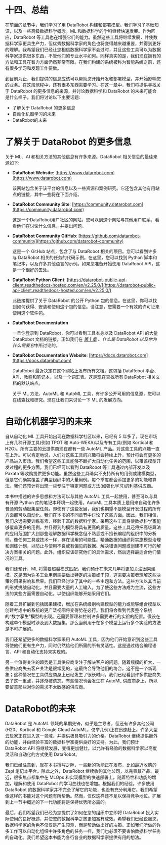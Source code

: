 # 十四、总结

在前面的章节中，我们学习了用 DataRobot 构建和部署模型。我们学习了基础知识，以及一些高级数据科学概念。ML 和数据科学的学科继续快速发展。作为回应，DataRobot 等工具也在增强它们的能力。虽然这些工具将继续发展，并使数据科学家更具生产力，但优秀数据科学家的角色也将变得越来越重要，并得到更好的理解。我希望我们已经让您相信数据科学家不会过时，并且这些工具可以为数据科学家提供很多东西，不管他们的专业水平如何。同样真实的是，我们现在拥有的方法和工具在智力方面仍然非常有限。在我们构建的系统被称为智能系统之前，还有很多学习和发现工作要做。

到目前为止，我们提供的信息应该可以帮助您开始开发和部署模型，并开始影响您的业务。在这段旅程中，还有很多东西需要学习。在这一章中，我们将提供寻找关于 DataRobot 的更多信息的来源，并讨论数据科学和 DataRobot 的未来可能会是什么样子。我们将讨论以下主要话题:

*   了解关于 DataRobot 的更多信息
*   自动化机器学习的未来
*   DataRobot的未来

# 了解关于 DataRobot 的更多信息

关于 ML、AI 和相关方法的其他信息有许多来源。DataRobot 相关信息的最佳来源如下:

*   **DataRobot Website**: [https://www.datarobot.com](https://www.datarobot.com)

    该网站包含关于该平台的信息以及一些资源和案例研究。它还包含其他有用站点的链接，其中一些将在下面介绍。

*   **DataRobot Community Site**: [https://community.datarobot.com](https://community.datarobot.com)

    这是一个DataRobot用户社区的网站。您可以到这个网站与其他用户联系，看看他们在讨论什么信息，并提出问题。

*   **DataRobot Community GitHub**: [https://github.com/datarobot-community](https://github.com/datarobot-community)

    这是一个 GitHub 站点，包含了与 DataRobot 相关的项目。您可以看到许多与 DataRobot 相关的任务的代码示例。在这里，您可以找到 Python 脚本和笔记本，以及许多其他语言的示例。如果您准备开始使用 DataRobot API，这是一个很好的去处。

*   **DataRobot Python Client**: [https://datarobot-public-api-client.readthedocs-hosted.com/en/v2.25.0/](https://datarobot-public-api-client.readthedocs-hosted.com/en/v2.25.0/)

    此链接提供了关于 DataRobot 的公开 Python 包的信息。在这里，你可以找到如何获得、安装和使用这个包的信息。请注意，您需要一个有效的许可证来使用这个软件包。

*   **DataRobot Documentation**

    一旦你登录到 DataRobot，你可以看到工具本身以及 DataRobot API 的大量 DataRobot 文档的链接，正如我们在 [*第 1 章*](B17159_01_Final_NM_ePub.xhtml#_idTextAnchor014) 、*什么是 DataRobot 以及你为什么需要它*中所讨论的。

*   **DataRobot Documentation Website**: [https://docs.datarobot.com](https://docs.datarobot.com)

    DataRobot 最近决定在这个网站上发布所有文档。这包括 DataRobot 平台、API、教程和笔记本，以及一个词汇表。这是现在查找所有 DataRobot 相关文档的默认站点。

    关于 ML 方法、AutoML 和 AutoML 工具，有许多公开可用的信息源，您可以在线查找和研究。现在让我们来讨论一下 ML 的发展方向。

# 自动化机器学习的未来

自从自动化 ML 工具开始出现在数据科学社区以来，已经有 5 年多了。现在市场上有几种开源工具(例如 TPOT 和 Auto-WEKA)以及专有工具(例如 Kortical 和 H2O)。所有主要的云提供商现在都有一些 AutoML 产品。对这些工具的兴趣一直在上升。可以肯定地说，人们对这些工具的兴趣将会持续上升，预计将会有更多的产品进入市场。我们希望这些工具能够不断扩大自动化任务的范围，以覆盖模型开发过程的更多方面。我们已经可以看到 DataRobot 等工具通过内部开发以及 Paxata 等收购提供更多功能。虽然这些工具确实不支持所有的用例或建模类型，但是它们确实覆盖了典型组织中的大量用例。每个季度都会添加更多的功能和算法。我们还预计将出现一些专注于特定问题或方法(如强化学习)的利基供应商。

本书中描述的许多思想和方法可以与其他 AutoML 工具一起使用，甚至可以与具有开源 Python 库的笔记本环境一起使用。AutoML 工具本质上是用来自动化许多普通的劳动密集型任务。即使有了这些发展，我们也期望不是模型开发过程的所有方面都可以自动化。我们在本书的不同章节中讨论了这些方面。因此，我们相信，我们永远需要训练有素、经验丰富的数据科学家。采用这些工具将使数据科学家能够覆盖更多的用例，并且得到的模型将具有更高的质量。这些工具还将把高级算法的应用范围扩大到那些理解数据科学概念但不熟悉或不擅长编程的组织中的分析师。像任何工具或技术一样，存在误用的可能性。精通数据的组织将实施模型治理和训练计划，以防止与使用不良或有偏见的数据、解决错误问题或创建不可行的解决方案相关的问题。此外，组织应该研究他们的具体需求，然后选择最适合他们情况的工具。

我们还预计，ML 将需要超越模式匹配，我们预计在未来几年将更加关注因果建模。这是因为许多工业用例需要做出特定的决策或干预，这需要决策者理解这些决策的因果影响和后果。我们已经讨论了其中的一些主题和方法。这些方法以其当前的形式挑战自动化，并且需要大量的人工输入。为了使这些方法成为主流，这些方法的某些方面需要自动化，以使组织能够开始采用它们。

随着工具扩展到包括因果建模，增加在系统级别构建模型的能力或能够组合模型以创建考虑中的系统的更广泛视图将变得势在必行。我们将会看到代表整个系统的“数字孪生”模型的出现。还需要管理和控制许多需要进行的实验的配置。假设在构建单个模型时涉及到大数据集，那么当前用于在多个模型上运行多个实验的方法是不可扩展的。

我们还希望更多的数据科学家采用 AutoML 工具，因为他们开始意识到这些工具将使他们更有生产力，同时仍然给他们所需的所有灵活性。这是通过结合编程语言、API 和自动化支持来实现的。

另一个值得关注的趋势是工具供应商专注于解决客户的问题。随着规模的扩大，一些供应商失去客户关注是很常见的，这最终会导致他们的垮台。这不是一个新现象；这种情况在工具供应商身上已经发生了很长时间。我们已经看到许多供应商失去了这一重点，并逐渐被遗忘。有些情况也会发生在 AutoML 供应商身上，所以要留意那些对你的需求不太敏感的供应商。

# DataRobot的未来

DataRobot 是 AutoML 领域的早期先锋，似乎是主导者，但还有许多其他公司(H20、Kortical 和 Google Cloud AutoML，仅举几例)正在迅速赶上。许多大型云玩家正在进入这一领域，并提供极具吸引力的价格。DataRobot 继续提供额外的功能，并由经验丰富的数据科学家提供良好的支持。为此，我们预计 DataRobot API 将继续发展，变得更加健壮，以允许有经验的数据科学家以高度灵活和自动化的方式使用 DataRobot。

我们已经注意到，就在本书撰写之际，一些新的功能正在发布，比如最近收购的 Zepl 笔记本平台。除此之外，DataRobot 继续收购其他公司，以完善其产品。最近，很多焦点都集中在 MLOps 和实现模型的快速部署上。随着特性和功能的增加，理解和使用 DataRobot 的学习曲线也在增加。根据我们的经验，许多使用 DataRobot 的数据科学家并不完全了解它的功能，也没有充分利用它。我们希望像这样的书能对这个问题有所帮助。然而，仅仅这样还不足以保持竞争地位。扩展到上一节中概述的下一代功能将是保持优势所必需的。

最后，我们希望我们已经为您提供了如何在您的组织中立即将 DataRobot 投入实际使用的良好概述，并使您的数据科学之旅更加富有成效。希望我们已经说服您，数据科学家的角色不仅仅是产生预测，而是帮助做出好的决策。正如我们所做的许多工作可以自动化组织中许多角色的任务一样，我们也必须不要害怕数据科学任务的自动化。我们希望这本书能为各行各业的数据科学家提供有用的想法。